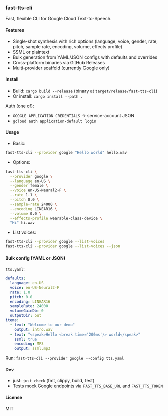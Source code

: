### fast-tts-cli

Fast, flexible CLI for Google Cloud Text-to-Speech.

#### Features
- Single-shot synthesis with rich options (language, voice, gender, rate, pitch, sample rate, encoding, volume, effects profile)
- SSML or plaintext
- Bulk generation from YAML/JSON configs with defaults and overrides
- Cross-platform binaries via GitHub Releases
- Multi-provider scaffold (currently Google only)

#### Install
- Build: `cargo build --release` (binary at `target/release/fast-tts-cli`)
- Or install: `cargo install --path .`

Auth (one of):
- `GOOGLE_APPLICATION_CREDENTIALS` -> service-account JSON
- `gcloud auth application-default login`

#### Usage
- Basic:
```bash
fast-tts-cli --provider google "Hello world" hello.wav
```

- Options:
```bash
fast-tts-cli \
  --provider google \
  --language en-US \
  --gender female \
  --voice en-US-Neural2-F \
  --rate 1.1 \
  --pitch 0.0 \
  --sample-rate 24000 \
  --encoding LINEAR16 \
  --volume 0.0 \
  --effects-profile wearable-class-device \
  "Hi" hi.wav
```

- List voices:
```bash
fast-tts-cli --provider google --list-voices
fast-tts-cli --provider google --list-voices --json
```

#### Bulk config (YAML or JSON)
`tts.yaml`:
```yaml
defaults:
  language: en-US
  voice: en-US-Neural2-F
  rate: 1.0
  pitch: 0.0
  encoding: LINEAR16
  sampleRate: 24000
  volumeGainDb: 0
  outputDir: out
items:
  - text: "Welcome to our demo"
    output: intro.wav
  - text: "<speak>Hello <break time='200ms'/> world</speak>"
    ssml: true
    encoding: MP3
    output: ssml.mp3
```
Run: `fast-tts-cli --provider google --config tts.yaml`

#### Dev
- just: `just check` (fmt, clippy, build, test)
- Tests mock Google endpoints via `FAST_TTS_BASE_URL` and `FAST_TTS_TOKEN`

#### License
MIT
